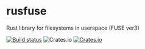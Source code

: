 # rusfuse
Rust library for filesystems in userspace (FUSE ver3)

[![Build status](https://github.com/odd12258053/rusfuse/workflows/ci/badge.svg)](https://github.com/odd12258053/rusfuse/actions)
![Crates.io](https://img.shields.io/crates/l/fuse)
[![Crates.io](https://img.shields.io/crates/v/rusfuse.svg)](https://crates.io/crates/rusfuse)

